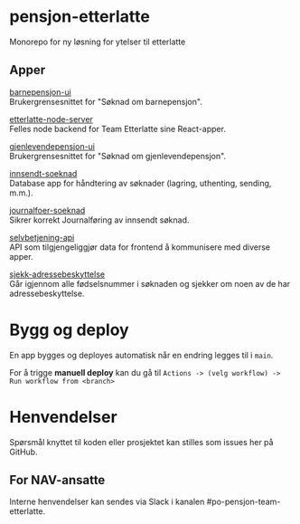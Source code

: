 # pensjon-etterlatte

Monorepo for ny løsning for ytelser til etterlatte


## Apper

[barnepensjon-ui](apps/barnepensjon-ui) \
Brukergrensesnittet for "Søknad om barnepensjon".

[etterlatte-node-server](apps/etterlatte-node-server) \
Felles node backend for Team Etterlatte sine React-apper.

[gjenlevendepensjon-ui](apps/gjenlevendepensjon-ui) \
Brukergrensesnittet for "Søknad om gjenlevendepensjon".

[innsendt-soeknad](apps/innsendt-soeknad) \
Database app for håndtering av søknader (lagring, uthenting, sending, m.m.).

[journalfoer-soeknad](apps/journalfoer-soeknad) \
Sikrer korrekt Journalføring av innsendt søknad.

[selvbetjening-api](apps/selvbetjening-api) \
API som tilgjengeliggjør data for frontend å kommunisere med diverse apper. 

[sjekk-adressebeskyttelse](apps/sjekk-adressebeskyttelse) \
Går igjennom alle fødselsnummer i søknaden og sjekker om noen av de har adressebeskyttelse.


# Bygg og deploy

En app bygges og deployes automatisk når en endring legges til i `main`. 

For å trigge **manuell deploy** kan du gå til `Actions -> (velg workflow) -> Run workflow from <branch>`


# Henvendelser

Spørsmål knyttet til koden eller prosjektet kan stilles som issues her på GitHub.


## For NAV-ansatte

Interne henvendelser kan sendes via Slack i kanalen #po-pensjon-team-etterlatte.
